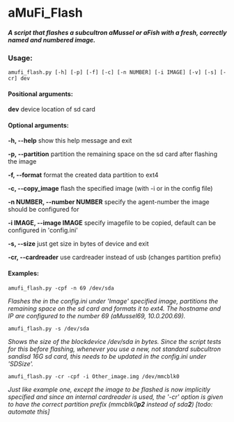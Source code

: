 # aMuFi_Flash
#### *A script that flashes a subcultron aMussel or aFish with a fresh, correctly named and numbered image.*



### Usage:

```
amufi_flash.py [-h] [-p] [-f] [-c] [-n NUMBER] [-i IMAGE] [-v] [-s] [-cr] dev
```



#### Positional arguments:

**dev**                   device location of sd card



#### Optional arguments:


**-h, --help**            show this help message and exit

**-p, --partition**       partition the remaining space on the sd card after flashing the image

**-f, --format**          format the created data partition to ext4

**-c, --copy_image**      flash the specified image (with -i or in the config file)

**-n NUMBER, --number NUMBER**  specify the agent-number the image should be configured for

**-i IMAGE, --image IMAGE**  specify imagefile to be copied, default can be configured in 'config.ini'

**-s, --size**            just get size in bytes of device and exit

**-cr, --cardreader**     use cardreader instead of usb (changes partition prefix)



#### Examples:

```
amufi_flash.py -cpf -n 69 /dev/sda
```
*Flashes the in the config.ini under 'Image' specified image, partitions the remaining space on the sd card and formats it to ext4. The hostname and IP are configured to the number 69 (aMussel69, 10.0.200.69).*

```
amufi_flash.py -s /dev/sda
```
*Shows the size of the blockdevice /dev/sda in bytes. Since the script tests for this before flashing, whenever you use a new, not standard subcultron sandisd 16G sd card, this needs to be updated in the config.ini under 'SDSize'.*

```
amufi_flash.py -cr -cpf -i Other_image.img /dev/mmcblk0
```
*Just like example one, except the image to be flashed is now implicitly specified and since an internal cardreader is used, the '-cr' option is given to have the correct partition prefix (mmcblk0**p2** instead of sda**2**) [todo: automate this]*